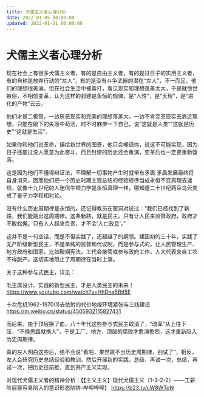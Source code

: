 ```yaml
---
title: 犬儒主义者心理分析
date: 2022-01-05 00:00:00
updated: 2022-01-21 00:00:00
---
```


# 犬儒主义者心理分析

现在社会上有很多犬儒主义者，有的是自由主义者，有的是过日子的实用主义者，有的自称是放弃行动的“左人”，有的是没有斗争武器的潜在“左人”，不一而足。他们的理想很美满，但在社会生活中被毒打，看见现实和理想落差太大，于是就愤世嫉俗，不相信变革，认为这样的封建是永恒的规律，是“人性”，是“天理”，是“进化的产物”云云。

他们才是二极管，一边厌恶现实和完美的理想落差大，一边不肯变革现实去靠近理想，只能在眼下的失落中苟活，时不时麻痹一下自己，说“这就是人类”“这就是历史”“这就是生活”。

如果你和他们说革命，描绘新世界的图景，他只会嘲讽你，说这不可能实现，因为日子还能过没人愿意为此奋斗，而且封建的历史还会重演，变革后也一定要重新堕落。

这是因为他们不懂得辩证法，不理解一切事物产生时就带有矛盾 矛盾发展最终将自身消灭，因而他们把一个历史时期主观总结的经验规律当成永恒不变真理去迷信，就像十九世纪的人迷信牛顿力学是永恒真理一样，哪知道二十世纪两朵乌云变成了量子力学和相对论。

没有什么历史周期律是永恒的。还记得教员在窑洞对说过：“我们已经找到了新路，我们能跳出这周期律。这条新路，就是民主。只有让人民来监督政府，政府才不敢松懈。只有人人起来负责，才不会‘人亡政息’。”

这并不是一句空话，而是不但实践了，还超越了的纲领。建国初的三十年，实践了无产阶级新型民主，不是单纯的监督和代议制，而是参与式的，让人民管理生产、地方政府和国家。比如鞍钢宪法，工代会接管或参与政府工作，人大代表来自工农 不得脱产。这切实地阻止了周期律在当时上演。

关于这种参与式民主，详见：

毛主席设计、实践的新型民主，才是人类民主的未来！https://www.youtube.com/watch?v=HhDna5BtI5E

十次危机1962-1970(1)去依附的代价地缘环境紧张与三线建设 https://m.weibo.cn/status/4505932115827431

而后来，由于顶层换了血，八十年代这些参与式民主取消了，“改革”从上往下压，“不换思路就换人”，于是工厂、地方、顶层的腐败才愈演愈烈，这才重新陷入历史周期律。

真的左人明白这些后，绝不会说“看吧，果然跳不出历史周期律，别试了”，相反，左人会研究历史总结经验和教训，然后开展新的实践，总结，再试一次，总结，再试一次，把历史往前推，直到共产主义实现。

对现代犬儒主义者的精神分析：【【主义主义】现代犬儒主义（1-3-2-2）——工薪阶层最容易陷入的意识形态陷阱-哔哩哔哩】 https://b23.tv/cW8WTqN
